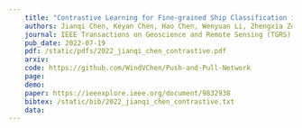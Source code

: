 ```yaml
---
    title: "Contrastive Learning for Fine-grained Ship Classification in Remote Sensing Images"
    authors: Jianqi Chen, Keyan Chen, Hao Chen, Wenyuan Li, Zhengxia Zou, and **Zhenwei Shi**
    journal: IEEE Transactions on Geoscience and Remote Sensing (TGRS)
    pub_date: 2022-07-19
    pdf: /static/pdfs/2022_jianqi_chen_contrastive.pdf
    arxiv: 
    code: https://github.com/WindVChen/Push-and-Pull-Network
    page: 
    demo: 
    paper: https://ieeexplore.ieee.org/document/9832938
    bibtex: /static/bib/2022_jianqi_chen_contrastive.txt
    data:
---
```

    
